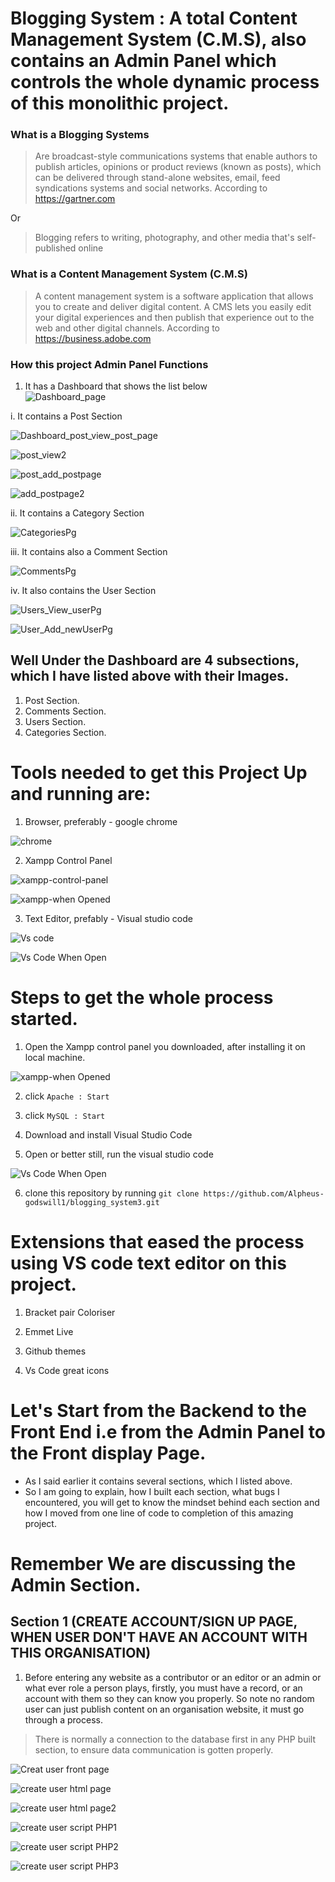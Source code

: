 # Blogging System : A total Content Management System (C.M.S), also contains an Admin Panel which controls the whole dynamic process of this monolithic project.

### What is a Blogging Systems
> Are broadcast-style communications systems that enable authors to publish articles, opinions or product reviews (known as posts), which can be delivered through stand-alone websites, email, feed syndications systems and social networks. According to https://gartner.com

<p style='justify-content:center'> Or</p>

> Blogging refers to writing, photography, and other media that's self-published online

### What is a Content Management System (C.M.S)
> A content management system is a software application that allows you to create and deliver digital content. A CMS lets you easily edit your digital experiences and then publish that experience out to the web and other digital channels. According to https://business.adobe.com


### How this project Admin Panel Functions
1. It has a Dashboard that shows the list below <br>
![Dashboard_page](https://user-images.githubusercontent.com/60825409/198424176-8430f623-07d2-4a40-99ac-0e5b50619178.png)


i. It contains a Post Section <br>

![Dashboard_post_view_post_page](https://user-images.githubusercontent.com/60825409/198424466-51af72f0-fd6c-44e5-b415-a0a33795d721.png)

![post_view2](https://user-images.githubusercontent.com/60825409/198424569-044e3968-9b98-44c2-9067-403b03815e64.png)

![post_add_postpage](https://user-images.githubusercontent.com/60825409/198424640-51627bfc-fd8e-4718-be81-38ba1028e80e.png)

![add_postpage2](https://user-images.githubusercontent.com/60825409/198424748-4f069c7c-e894-4482-8291-4d9bf702050c.png)

ii. It contains a Category Section

![CategoriesPg](https://user-images.githubusercontent.com/60825409/198425796-cee247ad-5dc0-4390-bc8a-c719a7635cc5.png)

iii. It contains also a Comment Section

![CommentsPg](https://user-images.githubusercontent.com/60825409/198426020-b619bfbe-e1f8-4d46-baaf-fab172d6d9cc.png)

iv. It also contains the User Section

![Users_View_userPg](https://user-images.githubusercontent.com/60825409/198426709-d6b2220b-109f-4cb5-9f05-49c4767ee8cd.png)

![User_Add_newUserPg](https://user-images.githubusercontent.com/60825409/198426760-0c2c11d9-b2ba-4e39-bd43-cdf7a0786bde.png)


## Well Under the Dashboard are 4 subsections, which I have listed above with their Images.
1. Post Section.
2. Comments Section.
3. Users Section.
4. Categories Section.


# Tools needed to get this Project Up and running are:
1. Browser, preferably - google chrome
 
![chrome](https://user-images.githubusercontent.com/60825409/198438126-a4cf1a98-97c0-475d-9ab0-3f97f4863695.jpg)

2. Xampp Control Panel 

![xampp-control-panel](https://user-images.githubusercontent.com/60825409/198438315-4804ef52-b644-47fd-b835-5c529501cbac.jpg)

![xampp-when Opened](https://user-images.githubusercontent.com/60825409/198438929-1e5375d5-4eac-47be-887e-518ec893adc6.png)

3. Text Editor, prefably - Visual studio code 

![Vs code](https://user-images.githubusercontent.com/60825409/198439471-0749f40d-d870-4ff9-93af-08ae0adbe7f5.jpg)

![Vs Code When Open](https://user-images.githubusercontent.com/60825409/198439496-f96e5ebf-1a22-4eb1-a7b9-9786100fb521.png)

# Steps to get the whole process started. 
1. Open the Xampp control panel you downloaded, after installing it on local machine.

![xampp-when Opened](https://user-images.githubusercontent.com/60825409/198439565-0ee3617d-dea8-4c43-a975-0ff506cdfd88.png)

2. click `Apache : Start`
3. click `MySQL : Start` 

4. Download and install Visual Studio Code 
5. Open or better still, run the visual studio code 

![Vs Code When Open](https://user-images.githubusercontent.com/60825409/198439676-a1322067-0252-4d64-b215-8e3c0f90b621.png)

6. clone this repository by running `git clone https://github.com/Alpheus-godswill1/blogging_system3.git `

# Extensions that eased the process using VS code text editor on this project.
1. Bracket pair Coloriser

2. Emmet Live 

3. Github themes

4. Vs Code great icons

# Let's Start from the Backend to the Front End i.e from the Admin Panel to the Front display Page.

* As I said earlier it contains several sections, which I listed above. 
* So I am going to explain, how I built each section, what bugs I encountered, you will get to know the mindset behind each section and how I moved from one line of code to completion of this amazing project.

# Remember We are discussing the Admin Section.
## Section 1 (CREATE ACCOUNT/SIGN UP PAGE, WHEN USER DON'T HAVE AN ACCOUNT WITH THIS ORGANISATION)
1. Before entering any website as a contributor or an editor or an admin or what ever role a person plays, firstly, you must have a record, or an account with them so they can know you properly. So note no random user can just publish content on an organisation website, it must go through a process.
> There is normally a connection to the database first in any PHP built section, to ensure data communication is gotten properly.

![Creat user front page ](https://user-images.githubusercontent.com/60825409/198446564-a6145101-1d5d-493d-a796-588b5ffaa24e.png)

![create user html page ](https://user-images.githubusercontent.com/60825409/198446790-5531bd9f-2658-4e59-bd9f-f196ff6258fc.png)

![create user html page2](https://user-images.githubusercontent.com/60825409/198446982-6b6bdc62-5d95-41d7-ba32-ef446e1ca975.png)


![create user script PHP1](https://user-images.githubusercontent.com/60825409/198447045-48522f9e-874b-430b-b2db-85550225c281.png)

![create user script PHP2](https://user-images.githubusercontent.com/60825409/198447241-7a98f3d3-fcf9-4dc3-9fc0-a255246bcaed.png)

![create user script PHP3](https://user-images.githubusercontent.com/60825409/198447276-6c04bc61-911e-4498-b020-f4b3b0b93842.png)

